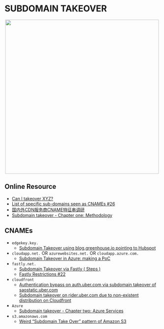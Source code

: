 # SUBDOMAIN TAKEOVER

<p align="center"><img src="https://user-images.githubusercontent.com/52058660/109383060-991d2e80-7916-11eb-9d6f-037dc9eb0e74.png" width="500"></p>


## Online Resource
- [Can I takeover XYZ?](https://github.com/EdOverflow/can-i-take-over-xyz/)
- [List of specific sub-domains seen as CNAMEs #26](https://github.com/EdOverflow/can-i-take-over-xyz/issues/26)
- [国内外CDN服务商CNAME特征串调研](https://www.cnblogs.com/Jochebed/p/5804325.html)
- [Subdomain takeover - Chapter one: Methodology](https://blog.cystack.net/subdomain-takeover/)
## CNAMEs
- `edgekey.key.`
  - [Subdomain Takeover using blog.greenhouse.io pointing to Hubspot](https://hackerone.com/reports/38007)
- `cloudapp.net.` OR `azurewebsites.net.` OR `cloudapp.azure.com.`
  - [Subdomain Takeover in Azure: making a PoC]()
- `fastly.net.`
  - [Subdomain Takeover via Fastly ( Steps )](https://www.youtube.com/watch?v=9DYEg_j-_hw)
  - [Fastly Restrictions #22](https://github.com/EdOverflow/can-i-take-over-xyz/issues/22)
- `cloudfront`
  - [Authentication bypass on auth.uber.com via subdomain takeover of saostatic.uber.com](https://hackerone.com/reports/219205)
  - [Subdomain takeover on rider.uber.com due to non-existent distribution on Cloudfront](https://hackerone.com/reports/175070)
- `Azure`
  - [Subdomain takeover - Chapter two: Azure Services](https://blog.cystack.net/subdomain-takeover-chapter-two-azure-services/)
- `s3.amazonaws.com`
  - [Weird “Subdomain Take Over” pattern of Amazon S3](https://medium.com/entersoftsecurity/weird-subdomain-take-over-pattern-of-amazon-s3-75165ab2e883)
